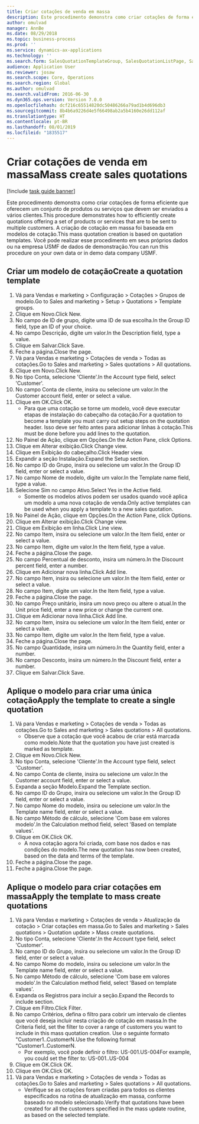 ```yaml
---
title: Criar cotações de venda em massa
description: Este procedimento demonstra como criar cotações de forma eficiente que oferecem um conjunto de produtos ou serviços que devem ser enviados a vários clientes.
author: omulvad
manager: AnnBe
ms.date: 08/29/2018
ms.topic: business-process
ms.prod: ''
ms.service: dynamics-ax-applications
ms.technology: ''
ms.search.form: SalesQuotationTemplateGroup, SalesQuotationListPage, SalesCreateQuotation, SalesQuotationTable, SysQueryForm
audience: Application User
ms.reviewer: josaw
ms.search.scope: Core, Operations
ms.search.region: Global
ms.author: omulvad
ms.search.validFrom: 2016-06-30
ms.dyn365.ops.version: Version 7.0.0
ms.openlocfilehash: dcf216c65514820dc50486266a79ad1b4d696db3
ms.sourcegitcommit: 8b4b6a9226d4e5f66498ab2a5b4160e26dd112af
ms.translationtype: HT
ms.contentlocale: pt-BR
ms.lasthandoff: 08/01/2019
ms.locfileid: "1835517"
---
```

# <a name="mass-create-sales-quotations"></a><span data-ttu-id="93753-103">Criar cotações de venda em massa</span><span class="sxs-lookup"><span data-stu-id="93753-103">Mass create sales quotations</span></span>

[!include [task guide banner](../../includes/task-guide-banner.md)]

<span data-ttu-id="93753-104">Este procedimento demonstra como criar cotações de forma eficiente que oferecem um conjunto de produtos ou serviços que devem ser enviados a vários clientes.</span><span class="sxs-lookup"><span data-stu-id="93753-104">This procedure demonstrates how to efficiently create quotations offering a set of products or services that are to be sent to multiple customers.</span></span> <span data-ttu-id="93753-105">A criação de cotação em massa foi baseada em modelos de cotação.</span><span class="sxs-lookup"><span data-stu-id="93753-105">This mass quotation creation is based on quotation templates.</span></span> <span data-ttu-id="93753-106">Você pode realizar esse procedimento em seus próprios dados ou na empresa USMF de dados de demonstração.</span><span class="sxs-lookup"><span data-stu-id="93753-106">You can run this procedure on your own data or in demo data company USMF.</span></span>


## <a name="create-a-quotation-template"></a><span data-ttu-id="93753-107">Criar um modelo de cotação</span><span class="sxs-lookup"><span data-stu-id="93753-107">Create a quotation template</span></span>
1. <span data-ttu-id="93753-108">Vá para Vendas e marketing > Configuração > Cotações > Grupos de modelo.</span><span class="sxs-lookup"><span data-stu-id="93753-108">Go to Sales and marketing > Setup > Quotations > Template groups.</span></span>
2. <span data-ttu-id="93753-109">Clique em Novo.</span><span class="sxs-lookup"><span data-stu-id="93753-109">Click New.</span></span>
3. <span data-ttu-id="93753-110">No campo de ID de grupo, digite uma ID de sua escolha.</span><span class="sxs-lookup"><span data-stu-id="93753-110">In the Group ID field, type an ID of your choice.</span></span>
4. <span data-ttu-id="93753-111">No campo Descrição, digite um valor.</span><span class="sxs-lookup"><span data-stu-id="93753-111">In the Description field, type a value.</span></span>
5. <span data-ttu-id="93753-112">Clique em Salvar.</span><span class="sxs-lookup"><span data-stu-id="93753-112">Click Save.</span></span>
6. <span data-ttu-id="93753-113">Feche a página.</span><span class="sxs-lookup"><span data-stu-id="93753-113">Close the page.</span></span>
7. <span data-ttu-id="93753-114">Vá para Vendas e marketing > Cotações de venda > Todas as cotações.</span><span class="sxs-lookup"><span data-stu-id="93753-114">Go to Sales and marketing > Sales quotations > All quotations.</span></span>
8. <span data-ttu-id="93753-115">Clique em Novo.</span><span class="sxs-lookup"><span data-stu-id="93753-115">Click New.</span></span>
9. <span data-ttu-id="93753-116">No tipo Conta, selecione 'Cliente'.</span><span class="sxs-lookup"><span data-stu-id="93753-116">In the Account type field, select 'Customer'.</span></span>
10. <span data-ttu-id="93753-117">No campo Conta de cliente, insira ou selecione um valor.</span><span class="sxs-lookup"><span data-stu-id="93753-117">In the Customer account field, enter or select a value.</span></span>
11. <span data-ttu-id="93753-118">Clique em OK.</span><span class="sxs-lookup"><span data-stu-id="93753-118">Click OK.</span></span>
    * <span data-ttu-id="93753-119">Para que uma cotação se torne um modelo, você deve executar etapas de instalação do cabeçalho da cotação.</span><span class="sxs-lookup"><span data-stu-id="93753-119">For a quotation to become a template you must carry out  setup steps on the quotation header.</span></span> <span data-ttu-id="93753-120">Isso deve ser feito antes para adicionar linhas à cotação.</span><span class="sxs-lookup"><span data-stu-id="93753-120">This must be done before you add lines to the quotation.</span></span>   
12. <span data-ttu-id="93753-121">No Painel de Ação, clique em Opções.</span><span class="sxs-lookup"><span data-stu-id="93753-121">On the Action Pane, click Options.</span></span>
13. <span data-ttu-id="93753-122">Clique em Alterar exibição.</span><span class="sxs-lookup"><span data-stu-id="93753-122">Click Change view.</span></span>
14. <span data-ttu-id="93753-123">Clique em Exibição do cabeçalho.</span><span class="sxs-lookup"><span data-stu-id="93753-123">Click Header view.</span></span>
15. <span data-ttu-id="93753-124">Expandir a seção Instalação.</span><span class="sxs-lookup"><span data-stu-id="93753-124">Expand the Setup section.</span></span>
16. <span data-ttu-id="93753-125">No campo ID do Grupo, insira ou selecione um valor.</span><span class="sxs-lookup"><span data-stu-id="93753-125">In the Group ID field, enter or select a value.</span></span>
17. <span data-ttu-id="93753-126">No campo Nome de modelo, digite um valor.</span><span class="sxs-lookup"><span data-stu-id="93753-126">In the Template name field, type a value.</span></span>
18. <span data-ttu-id="93753-127">Selecione Sim no campo Ativo.</span><span class="sxs-lookup"><span data-stu-id="93753-127">Select Yes in the Active field.</span></span>
    * <span data-ttu-id="93753-128">Somente os modelos ativos podem ser usados quando você aplica um modelo a uma nova cotação de venda.</span><span class="sxs-lookup"><span data-stu-id="93753-128">Only active templates can be used when you apply a template to a new sales quotation.</span></span>  
19. <span data-ttu-id="93753-129">No Painel de Ação, clique em Opções.</span><span class="sxs-lookup"><span data-stu-id="93753-129">On the Action Pane, click Options.</span></span>
20. <span data-ttu-id="93753-130">Clique em Alterar exibição.</span><span class="sxs-lookup"><span data-stu-id="93753-130">Click Change view.</span></span>
21. <span data-ttu-id="93753-131">Clique em Exibição em linha.</span><span class="sxs-lookup"><span data-stu-id="93753-131">Click Line view.</span></span>
22. <span data-ttu-id="93753-132">No campo Item, insira ou selecione um valor.</span><span class="sxs-lookup"><span data-stu-id="93753-132">In the Item field, enter or select a value.</span></span>
23. <span data-ttu-id="93753-133">No campo Item, digite um valor.</span><span class="sxs-lookup"><span data-stu-id="93753-133">In the Item field, type a value.</span></span>
24. <span data-ttu-id="93753-134">Feche a página.</span><span class="sxs-lookup"><span data-stu-id="93753-134">Close the page.</span></span>
25. <span data-ttu-id="93753-135">No campo Percentual de desconto, insira um número.</span><span class="sxs-lookup"><span data-stu-id="93753-135">In the Discount percent field, enter a number.</span></span>
26. <span data-ttu-id="93753-136">Clique em Adicionar nova linha.</span><span class="sxs-lookup"><span data-stu-id="93753-136">Click Add line.</span></span>
27. <span data-ttu-id="93753-137">No campo Item, insira ou selecione um valor.</span><span class="sxs-lookup"><span data-stu-id="93753-137">In the Item field, enter or select a value.</span></span>
28. <span data-ttu-id="93753-138">No campo Item, digite um valor.</span><span class="sxs-lookup"><span data-stu-id="93753-138">In the Item field, type a value.</span></span>
29. <span data-ttu-id="93753-139">Feche a página.</span><span class="sxs-lookup"><span data-stu-id="93753-139">Close the page.</span></span>
30. <span data-ttu-id="93753-140">No campo Preço unitário, insira um novo preço ou altere o atual.</span><span class="sxs-lookup"><span data-stu-id="93753-140">In the Unit price field, enter a new price or change the current one.</span></span>
31. <span data-ttu-id="93753-141">Clique em Adicionar nova linha.</span><span class="sxs-lookup"><span data-stu-id="93753-141">Click Add line.</span></span>
32. <span data-ttu-id="93753-142">No campo Item, insira ou selecione um valor.</span><span class="sxs-lookup"><span data-stu-id="93753-142">In the Item field, enter or select a value.</span></span>
33. <span data-ttu-id="93753-143">No campo Item, digite um valor.</span><span class="sxs-lookup"><span data-stu-id="93753-143">In the Item field, type a value.</span></span>
34. <span data-ttu-id="93753-144">Feche a página.</span><span class="sxs-lookup"><span data-stu-id="93753-144">Close the page.</span></span>
35. <span data-ttu-id="93753-145">No campo Quantidade, insira um número.</span><span class="sxs-lookup"><span data-stu-id="93753-145">In the Quantity field, enter a number.</span></span>
36. <span data-ttu-id="93753-146">No campo Desconto, insira um número.</span><span class="sxs-lookup"><span data-stu-id="93753-146">In the Discount field, enter a number.</span></span>
37. <span data-ttu-id="93753-147">Clique em Salvar.</span><span class="sxs-lookup"><span data-stu-id="93753-147">Click Save.</span></span>

## <a name="apply-the-template-to-create-a-single-quotation"></a><span data-ttu-id="93753-148">Aplique o modelo para criar uma única cotação</span><span class="sxs-lookup"><span data-stu-id="93753-148">Apply the template to create a single quotation</span></span>
1. <span data-ttu-id="93753-149">Vá para Vendas e marketing > Cotações de venda > Todas as cotações.</span><span class="sxs-lookup"><span data-stu-id="93753-149">Go to Sales and marketing > Sales quotations > All quotations.</span></span>
    * <span data-ttu-id="93753-150">Observe que a cotação que você acabou de criar está marcada como modelo.</span><span class="sxs-lookup"><span data-stu-id="93753-150">Note that the quotation you have just created is marked as template.</span></span>  
2. <span data-ttu-id="93753-151">Clique em Novo.</span><span class="sxs-lookup"><span data-stu-id="93753-151">Click New.</span></span>
3. <span data-ttu-id="93753-152">No tipo Conta, selecione 'Cliente'.</span><span class="sxs-lookup"><span data-stu-id="93753-152">In the Account type field, select 'Customer'.</span></span>
4. <span data-ttu-id="93753-153">No campo Conta de cliente, insira ou selecione um valor.</span><span class="sxs-lookup"><span data-stu-id="93753-153">In the Customer account field, enter or select a value.</span></span>
5. <span data-ttu-id="93753-154">Expanda a seção Modelo.</span><span class="sxs-lookup"><span data-stu-id="93753-154">Expand the Template section.</span></span>
6. <span data-ttu-id="93753-155">No campo ID do Grupo, insira ou selecione um valor.</span><span class="sxs-lookup"><span data-stu-id="93753-155">In the Group ID field, enter or select a value.</span></span>
7. <span data-ttu-id="93753-156">No campo Nome do modelo, insira ou selecione um valor.</span><span class="sxs-lookup"><span data-stu-id="93753-156">In the Template name field, enter or select a value.</span></span>
8. <span data-ttu-id="93753-157">No campo Método de cálculo, selecione 'Com base em valores modelo'.</span><span class="sxs-lookup"><span data-stu-id="93753-157">In the Calculation method field, select 'Based on template values'.</span></span>
9. <span data-ttu-id="93753-158">Clique em OK.</span><span class="sxs-lookup"><span data-stu-id="93753-158">Click OK.</span></span>
    * <span data-ttu-id="93753-159">A nova cotação agora foi criada, com base nos dados e nas condições do modelo.</span><span class="sxs-lookup"><span data-stu-id="93753-159">The new quotation has now been created, based on the data and terms of the template.</span></span>  
10. <span data-ttu-id="93753-160">Feche a página.</span><span class="sxs-lookup"><span data-stu-id="93753-160">Close the page.</span></span>
11. <span data-ttu-id="93753-161">Feche a página.</span><span class="sxs-lookup"><span data-stu-id="93753-161">Close the page.</span></span>

## <a name="apply-the-template-to-mass-create-quotations"></a><span data-ttu-id="93753-162">Aplique o modelo para criar cotações em massa</span><span class="sxs-lookup"><span data-stu-id="93753-162">Apply the template to mass create quotations</span></span>
1. <span data-ttu-id="93753-163">Vá para Vendas e marketing > Cotações de venda > Atualização da cotação > Criar cotações em massa.</span><span class="sxs-lookup"><span data-stu-id="93753-163">Go to Sales and marketing > Sales quotations > Quotation update > Mass create quotations.</span></span>
2. <span data-ttu-id="93753-164">No tipo Conta, selecione 'Cliente'.</span><span class="sxs-lookup"><span data-stu-id="93753-164">In the Account type field, select 'Customer'.</span></span>
3. <span data-ttu-id="93753-165">No campo ID do Grupo, insira ou selecione um valor.</span><span class="sxs-lookup"><span data-stu-id="93753-165">In the Group ID field, enter or select a value.</span></span>
4. <span data-ttu-id="93753-166">No campo Nome do modelo, insira ou selecione um valor.</span><span class="sxs-lookup"><span data-stu-id="93753-166">In the Template name field, enter or select a value.</span></span>
5. <span data-ttu-id="93753-167">No campo Método de cálculo, selecione 'Com base em valores modelo'.</span><span class="sxs-lookup"><span data-stu-id="93753-167">In the Calculation method field, select 'Based on template values'.</span></span>
6. <span data-ttu-id="93753-168">Expanda os Registros para incluir a seção.</span><span class="sxs-lookup"><span data-stu-id="93753-168">Expand the Records to include section.</span></span>
7. <span data-ttu-id="93753-169">Clique em Filtro.</span><span class="sxs-lookup"><span data-stu-id="93753-169">Click Filter.</span></span>
8. <span data-ttu-id="93753-170">No campo Critérios, defina o filtro para cobrir um intervalo de clientes que você deseja incluir nesta criação de cotação em massa.</span><span class="sxs-lookup"><span data-stu-id="93753-170">In the Criteria field, set the filter to cover a range of customers you want to include in this mass quotation creation.</span></span> <span data-ttu-id="93753-171">Use o seguinte formato "Customer1..CustomerN.</span><span class="sxs-lookup"><span data-stu-id="93753-171">Use the following format "Customer1..CustomerN.</span></span>
    * <span data-ttu-id="93753-172">Por exemplo, você pode definir o filtro: US-001.US-004</span><span class="sxs-lookup"><span data-stu-id="93753-172">For example, you could set the filter to: US-001..US-004</span></span>  
9. <span data-ttu-id="93753-173">Clique em OK.</span><span class="sxs-lookup"><span data-stu-id="93753-173">Click OK.</span></span>
10. <span data-ttu-id="93753-174">Clique em OK.</span><span class="sxs-lookup"><span data-stu-id="93753-174">Click OK.</span></span>
11. <span data-ttu-id="93753-175">Vá para Vendas e marketing > Cotações de venda > Todas as cotações.</span><span class="sxs-lookup"><span data-stu-id="93753-175">Go to Sales and marketing > Sales quotations > All quotations.</span></span>
    * <span data-ttu-id="93753-176">Verifique se as cotações foram criadas para todos os clientes especificados na rotina de atualização em massa, conforme baseado no modelo selecionado.</span><span class="sxs-lookup"><span data-stu-id="93753-176">Verify that quotations have been created for all the customers specified in the mass update routine, as based on the selected template.</span></span>  

